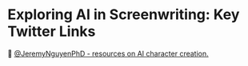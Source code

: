 # Exploring AI in Screenwriting: Key Twitter Links

🔗 <a href="https://twitter.com/JeremyNguyenPhD/status/1659565899303596045?s=20" target="_blank">@JeremyNguyenPhD - resources on AI character creation.</a>
